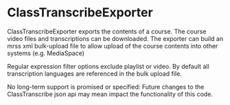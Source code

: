 # ClassTranscribeExporter

ClassTranscribeExporter exports the contents of a course.
The course video files and transcriptions can be downloaded.
The exporter can build an mrss xml bulk-upload file to allow upload of the course contents into other systems (e.g. MediaSpace)

Regular expression filter options exclude playlist or video.
By default all transcription languages are referenced in the bulk upload file.

No long-term support is promised or specified: Future changes to the ClassTranscribe json api may mean impact the functionality of this code.
